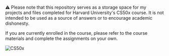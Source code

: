 ⚠️
Please note that this repository serves as a storage space for my projects and files completed for Harvard University's CS50x course. It is not intended to be used as a source of answers or to encourage academic dishonesty.

If you are currently enrolled in the course, please refer to the course materials and complete the assignments on your own.


![CS50x](https://github.com/user-attachments/assets/dbe3d503-a11b-4562-9f86-a5bee489a26f)
